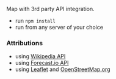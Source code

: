 Map with 3rd party API integration.

- run `npm install`
- run from any server of your choice

### Attributions

- using [Wikipedia API](https://www.mediawiki.org/wiki/API:Main_page)
- using [Forecast.io API](https://developer.forecast.io/)
- using [Leaflet](http://leafletjs.com/) and [OpenStreetMap.org](https://www.openstreetmap.org/)